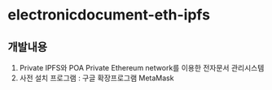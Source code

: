 # electronicdocument-eth-ipfs
## 개발내용
1. Private IPFS와 POA Private Ethereum network를 이용한 전자문서 관리시스템
2. 사전 설치 프로그램 : 구글 확장프로그램 MetaMask
